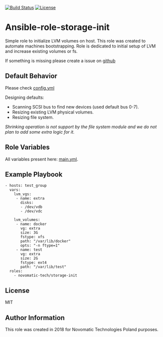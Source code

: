 [![Build Status](https://travis-ci.org/novomatic-tech/ansible-role-storage-init.svg?branch=master)](https://travis-ci.org/novomatic-tech/ansible-role-storage-init) [![License](https://img.shields.io/badge/license-MIT%20License-brightgreen.svg)](https://opensource.org/licenses/MIT)

Ansible-role-storage-init
=========

Simple role to initialize LVM volumes on host. This role was created to automate machines bootstrapping. Role is dedicated to initial setup of LVM and increase existing volumes or fs.

If something is missing please create a issue on [github](https://github.com/novomatic-tech/ansible-role-storage-init)

Default Behavior
-----------------
Please check [config.yml](./tasks/config.yml)

Designing defaults:
 * Scanning SCSI bus to find new devices (used default bus 0-7).
 * Resizing existing LVM physical volumes.
 * Resizing file system.

*Shrinking operation is not support by the file system module and we do not plan to add some extra logic for it.*

Role Variables
--------------
All variables present here: [main.yml](./defaults/main.yml).


Example Playbook
----------------
```
- hosts: test_group
  vars:
    lvm_vgs:
     - name: extra
       disks:
       - /dev/vdb
       - /dev/vdc

    lvm_volumes:
     - name: docker
       vg: extra
       size: 3G
       fstype: xfs
       path: "/var/lib/docker"
       opts: "-n ftype=1"
     - name: test
       vg: extra
       size: 2G
       fstype: ext4
       path: "/var/lib/test"
  roles:
    - novomatic-tech/storage-init
```
 License
 -------

 MIT


Author Information
------------------

This role was created in 2018 for Novomatic Technologies Poland purposes.

